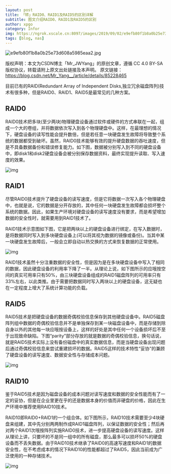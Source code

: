 ```yaml
---
layout: post
title: 「转」RAID0、RAID1及RAID5的区别详解
subtitle: 图文介绍RAID0、RAID1及RAID5的区别
author: xpgo
category: Infor
img: https://ngrok.xscale.cn:8097/images/2019/09/02/e9efb80f1b8a0b25e73d608a5985eaa2.md.jpg
tags: [blog, nas]
---
```


![e9efb80f1b8a0b25e73d608a5985eaa2.jpg](https://ngrok.xscale.cn:8097/images/2019/09/02/e9efb80f1b8a0b25e73d608a5985eaa2.jpg)

版权声明：本文为CSDN博主「Mr_JWYang」的原创文章，遵循 CC 4.0 BY-SA 版权协议，转载请附上原文出处链接及本声明。
原文链接：https://blog.csdn.net/Mr_Yang__/article/details/85228465

目前已有的RAID(Redundant Array of Independent Disks,独立冗余磁盘阵列)技术有很多种，但是RAID0、RAID1、RAID5是最常见的几种方案。

## RAID0

RAID0技术把多块(至少两块)物理硬盘设备通过软件或硬件的方式串联在一起，组成一个大的卷组，并将数据依次写入到各个物理硬盘中。这样，在最理想的情况下，硬盘设备的读写性能会提升数倍，但是若任意一块硬盘发生故障将导致整个系统的数据都受到破坏。虽然，RAID0技术能够有效的提升硬盘数据的吞吐速度，但是不具备数据备份和错误修复能力。如下图，数据被分别写入到不同的硬盘设备中，即disk1和disk2硬盘设备会被分别保存数据资料，最终实现提升读取、写入速度的效果。

![img](https://img-blog.csdnimg.cn/20181224085656199.png)

## RAID1

尽管RAID0技术提升了硬盘设备的读写速度，但是它将数据一次写入各个物理硬盘中，也就是说，它的数据是分开存放的，其中任何一块硬盘发生故障都会损坏整个系统的数据。因此，如果生产环境对硬盘设备的读写速度没有要求，而是希望增加数据的安全性时，就需要用到RAID1技术了。

RAID1技术示意图如下图，它是把两块以上的硬盘设备进行绑定，在写入数据时，是将数据同时写入到多块硬盘设备上(可以将其视为数据的镜像或备份)。当其中某一块硬盘发生故障后，一般会立即自动以热交换的方式来恢复数据的正常使用。

![img](https://img-blog.csdnimg.cn/20181224085656202.jpeg)

RAID1技术虽然十分注重数据的安全性，但是因为是在多块硬盘设备中写入了相同的数据，因此硬盘设备的利用率下降了一半。从理论上说，如下图所示的应哦按空间的真实可用率只有50%，由三块硬盘设备组成的RAID1磁盘阵列的可用率只有33%左右，以此类推。由于需要把数据同时写入两块以上的硬盘设备，这无疑也在一定程度上增大了系统计算功能的负载。

## RAID5

RAID5技术是把硬盘设备的数据奇偶校验信息保存到其他硬盘设备中。RAID5磁盘阵列组中数据的奇偶校验信息并不是单独保存到某一块磁盘设备中，而是存储到除自身以外的其他每一块应哦按设备上，这样的好处是其中任何一个设备损坏后不至于出现致命缺陷。下图“parity”部分存放的就是数据的奇偶校验信息，换句话说，就是RAID5技术实际上没有备份磁盘中的真实数据信息，而是当硬盘设备出现问题后通过奇偶校验信息来尝试重建损坏的数据。RAID5这样的技术特性“妥协”的兼顾了硬盘设备的读写速度、数据安全性与存储成本问题。

![img](https://img-blog.csdnimg.cn/20181224085656240.gif)

## RAID10

鉴于RAID5技术是因为磁盘设备的成本问题对读写速度和数据的安全性能而有了一定的妥协，但是在企业里更在乎的还是数据本身的价值而非硬盘的价格，因此在生产环境中推荐使用RAID10技术。

RAID10即RAID0+RAID1的一个组合体。如下图所示，RAID10技术需要至少4块硬盘来组建，其中先分别两两制作成RAID1磁盘阵列，以保证数据的安全性；然后再对两个RAID1次哦按阵列实施RAID0技术，进一步提高硬盘设备的读写速度。这样从理论上讲，只要坏的不是同一组中的所有磁盘，那么最多可以损坏50%的硬盘设备而不丢失数据。由于RAID10技术继承了RAID0的高速写速度和RAID1的数据安全性，在不考虑成本的情况下RAID10的性能都超过了RAID5，因此当前成为广泛使用的一种存储技术。

![img](https://img-blog.csdnimg.cn/20181224085656407.png)



